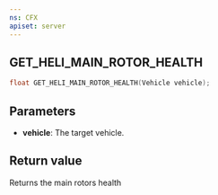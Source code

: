 ```yaml
---
ns: CFX
apiset: server
---
```

## GET_HELI_MAIN_ROTOR_HEALTH

```c
float GET_HELI_MAIN_ROTOR_HEALTH(Vehicle vehicle);
```

## Parameters
* **vehicle**: The target vehicle.

## Return value
Returns the main rotors health
